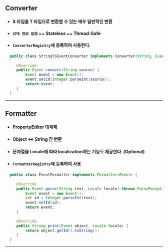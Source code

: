 ## Converter
  - #### S 타입을 T 타입으로 변환할 수 있는 매우 일반적인 변환
  - #### `상태 정보 없음` == Stateless == Thread-Safe
  - #### `ConverterRegistry`에 등록하여 사용한다.
  ``` java
    public class StringToEventConverter implements Converter<String, Event> {
    
       @Override
       public Event convert(String source) {
           Event event = new Event();
           event.setId(Integer.parseInt(source));
           return event;
       }
    }
  ```
-------
## Formatter
  - #### PropertyEditor 대체제
  - #### Object ↔ String 간 변환
  - #### 문자열을 Locale에 따라 localization하는 기능도 제공한다. (Optional)
  - #### `FormatterRegistry`에 등록하여 사용
  ``` java
    public class EventFormatter implements Formatter<Event> {
       
       @Override
       public Event parse(String text, Locale locale) throws ParseException {
           Event event = new Event();
           int id = Integer.parseInt(text);
           event.setId(id);
           return event;
       }
       
       @Override
       public String print(Event object, Locale locale) {
           return object.getId().toString();
       }
    }
  ```
--------
